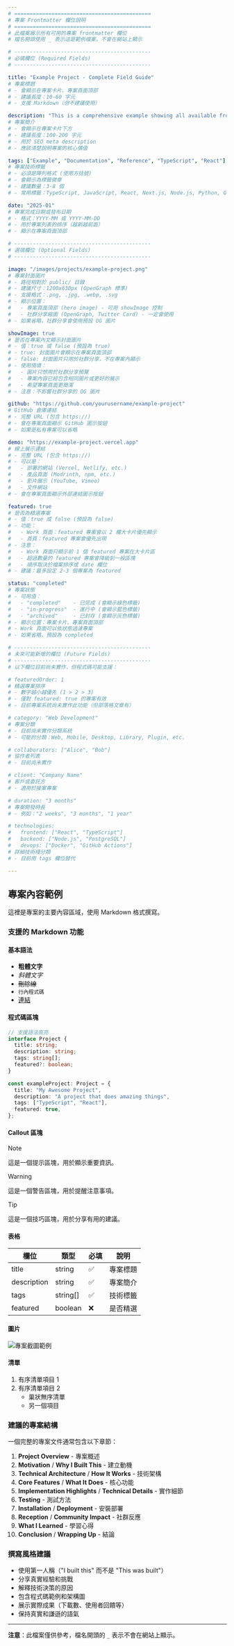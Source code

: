 ```yaml
---
# ============================================
# 專案 Frontmatter 欄位說明
# ============================================
# 此檔案展示所有可用的專案 frontmatter 欄位
# 檔名開頭使用 _ 表示這是範例檔案，不會在網站上顯示

# --------------------------------------------
# 必填欄位 (Required Fields)
# --------------------------------------------

title: "Example Project - Complete Field Guide"
# 專案標題
# - 會顯示在專案卡片、專案頁面頂部
# - 建議長度：10-60 字元
# - 支援 Markdown（但不建議使用）

description: "This is a comprehensive example showing all available frontmatter fields for projects. Use this as a reference when creating new project documentation."
# 專案簡介
# - 會顯示在專案卡片下方
# - 建議長度：100-200 字元
# - 用於 SEO meta description
# - 應該清楚說明專案的核心價值

tags: ["Example", "Documentation", "Reference", "TypeScript", "React"]
# 專案技術標籤
# - 必須是陣列格式 (使用方括號)
# - 會顯示為標籤徽章
# - 建議數量：3-8 個
# - 常用標籤：TypeScript, JavaScript, React, Next.js, Node.js, Python, Go, Java, etc.

date: "2025-01"
# 專案完成日期或發布日期
# - 格式：YYYY-MM 或 YYYY-MM-DD
# - 用於專案列表的排序（越新越前面）
# - 顯示在專案頁面頂部

# --------------------------------------------
# 選填欄位 (Optional Fields)
# --------------------------------------------

image: "/images/projects/example-project.png"
# 專案封面圖片
# - 路徑相對於 public/ 目錄
# - 建議尺寸：1200x630px (OpenGraph 標準)
# - 支援格式：.png, .jpg, .webp, .svg
# - 顯示位置：
#   - 專案頁面頂部 (hero image) - 可用 showImage 控制
#   - 社群分享縮圖 (OpenGraph, Twitter Card) - 一定會使用
# - 如果省略，社群分享會使用預設 OG 圖片

showImage: true
# 是否在專案內文顯示封面圖片
# - 值：true 或 false (預設為 true)
# - true: 封面圖片會顯示在專案頁面頂部
# - false: 封面圖片只用於社群分享，不在專案內顯示
# - 使用情境：
#   - 圖片只想用於社群分享預覽
#   - 專案內容已經包含相同圖片或更好的展示
#   - 希望專案頁面更簡潔
# - 注意：不影響社群分享的 OG 圖片

github: "https://github.com/yourusername/example-project"
# GitHub 倉庫連結
# - 完整 URL (包含 https://)
# - 會在專案頁面顯示 GitHub 圖示按鈕
# - 如果是私有專案可以省略

demo: "https://example-project.vercel.app"
# 線上展示連結
# - 完整 URL (包含 https://)
# - 可以是：
#   - 部署的網站 (Vercel, Netlify, etc.)
#   - 產品頁面 (Modrinth, npm, etc.)
#   - 影片展示 (YouTube, Vimeo)
#   - 文件網站
# - 會在專案頁面顯示外部連結圖示按鈕

featured: true
# 是否為精選專案
# - 值：true 或 false (預設為 false)
# - 功能：
#   - Work 頁面：featured 專案會以 2 欄大卡片優先顯示
#   - 首頁：featured 專案會優先出現
# - 注意：
#   - Work 頁面只顯示前 1 個 featured 專案在大卡片區
#   - 超過數量的 featured 專案會降級到一般區塊
#   - 順序取決於檔案排序或 date 欄位
# - 建議：最多設定 2-3 個專案為 featured

status: "completed"
# 專案狀態
# - 可用值：
#   - "completed"    - 已完成 (會顯示綠色標籤)
#   - "in-progress"  - 進行中 (會顯示藍色標籤)
#   - "archived"     - 已封存 (會顯示灰色標籤)
# - 顯示位置：專案卡片、專案頁面頂部
# - Work 頁面可以依狀態過濾專案
# - 如果省略，預設為 completed

# --------------------------------------------
# 未來可能新增的欄位 (Future Fields)
# --------------------------------------------
# 以下欄位目前尚未實作，但程式碼可能支援：

# featuredOrder: 1
# 精選專案排序
# - 數字越小越優先 (1 > 2 > 3)
# - 僅對 featured: true 的專案有效
# - 目前專案系統尚未實作此功能（但部落格文章有）

# category: "Web Development"
# 專案分類
# - 目前尚未實作分類系統
# - 可能的分類：Web, Mobile, Desktop, Library, Plugin, etc.

# collaborators: ["Alice", "Bob"]
# 協作者列表
# - 目前尚未實作

# client: "Company Name"
# 客戶或委託方
# - 適用於接案專案

# duration: "3 months"
# 專案開發時長
# - 例如："2 weeks", "3 months", "1 year"

# technologies:
#   frontend: ["React", "TypeScript"]
#   backend: ["Node.js", "PostgreSQL"]
#   devops: ["Docker", "GitHub Actions"]
# 詳細技術棧分類
# - 目前用 tags 欄位替代

---
```


## 專案內容範例

這裡是專案的主要內容區域，使用 Markdown 格式撰寫。

### 支援的 Markdown 功能

#### 基本語法

- **粗體文字**
- *斜體文字*
- ~~刪除線~~
- `行內程式碼`
- [連結](https://example.com)

#### 程式碼區塊

```typescript
// 支援語法高亮
interface Project {
  title: string;
  description: string;
  tags: string[];
  featured?: boolean;
}

const exampleProject: Project = {
  title: "My Awesome Project",
  description: "A project that does amazing things",
  tags: ["TypeScript", "React"],
  featured: true,
};
```

#### Callout 區塊

> [!NOTE]
> 這是一個提示區塊，用於顯示重要資訊。

> [!WARNING]
> 這是一個警告區塊，用於提醒注意事項。

> [!TIP]
> 這是一個技巧區塊，用於分享有用的建議。

#### 表格

| 欄位 | 類型 | 必填 | 說明 |
|------|------|------|------|
| title | string | ✅ | 專案標題 |
| description | string | ✅ | 專案簡介 |
| tags | string[] | ✅ | 技術標籤 |
| featured | boolean | ❌ | 是否精選 |

#### 圖片

![專案截圖範例](/images/projects/example-screenshot.png)

#### 清單

1. 有序清單項目 1
2. 有序清單項目 2
   - 巢狀無序清單
   - 另一個項目

### 建議的專案結構

一個完整的專案文件通常包含以下章節：

1. **Project Overview** - 專案概述
2. **Motivation** / **Why I Built This** - 建立動機
3. **Technical Architecture** / **How It Works** - 技術架構
4. **Core Features** / **What It Does** - 核心功能
5. **Implementation Highlights** / **Technical Details** - 實作細節
6. **Testing** - 測試方法
7. **Installation** / **Deployment** - 安裝部署
8. **Reception** / **Community Impact** - 社群反應
9. **What I Learned** - 學習心得
10. **Conclusion** / **Wrapping Up** - 結論

### 撰寫風格建議

- 使用第一人稱（"I built this" 而不是 "This was built"）
- 分享真實經驗和挑戰
- 解釋技術決策的原因
- 包含程式碼範例和架構圖
- 展示實際成果（下載數、使用者回饋等）
- 保持真實和謙遜的語氣

---

**注意**：此檔案僅供參考，檔名開頭的 `_` 表示不會在網站上顯示。
